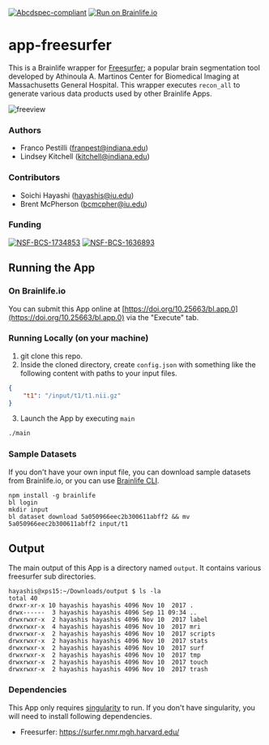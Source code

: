 [![Abcdspec-compliant](https://img.shields.io/badge/ABCD_Spec-v1.1-green.svg)](https://github.com/brain-life/abcd-spec)
[![Run on Brainlife.io](https://img.shields.io/badge/Brainlife-bl.app.1-blue.svg)](https://doi.org/10.25663/bl.app.0)

# app-freesurfer

This is a Brainlife wrapper for [Freesurfer](https://surfer.nmr.mgh.harvard.edu/); a popular brain segmentation tool developed by Athinoula A. Martinos Center for Biomedical Imaging at Massachusetts General Hospital. This wrapper executes `recon_all` to generate various data products used by other Brainlife Apps.

![freeview](https://medicine.uiowa.edu/mri/sites/medicine.uiowa.edu.mri/files/brain1.png)

### Authors
- Franco Pestilli (franpest@indiana.edu)
- Lindsey Kitchell (kitchell@indiana.edu)

### Contributors
- Soichi Hayashi (hayashis@iu.edu)
- Brent McPherson (bcmcpher@iu.edu)

### Funding 
[![NSF-BCS-1734853](https://img.shields.io/badge/NSF_BCS-1734853-blue.svg)](https://nsf.gov/awardsearch/showAward?AWD_ID=1734853)
[![NSF-BCS-1636893](https://img.shields.io/badge/NSF_BCS-1636893-blue.svg)](https://nsf.gov/awardsearch/showAward?AWD_ID=1636893)

## Running the App 

### On Brainlife.io

You can submit this App online at [https://doi.org/10.25663/bl.app.0](https://doi.org/10.25663/bl.app.0) via the "Execute" tab.

### Running Locally (on your machine)

1. git clone this repo.
2. Inside the cloned directory, create `config.json` with something like the following content with paths to your input files.

```json
{
    "t1": "/input/t1/t1.nii.gz"
}
```

3. Launch the App by executing `main`

```bash
./main
```

### Sample Datasets

If you don't have your own input file, you can download sample datasets from Brainlife.io, or you can use [Brainlife CLI](https://github.com/brain-life/cli).

```
npm install -g brainlife
bl login
mkdir input
bl dataset download 5a050966eec2b300611abff2 && mv 5a050966eec2b300611abff2 input/t1
```

## Output

The main output of this App is a directory named `output`. It contains various freesurfer sub directories.

```
hayashis@xps15:~/Downloads/output $ ls -la
total 40
drwxr-xr-x 10 hayashis hayashis 4096 Nov 10  2017 .
drwx------  3 hayashis hayashis 4096 Sep 11 09:34 ..
drwxrwxr-x  2 hayashis hayashis 4096 Nov 10  2017 label
drwxrwxr-x  4 hayashis hayashis 4096 Nov 10  2017 mri
drwxrwxr-x  2 hayashis hayashis 4096 Nov 10  2017 scripts
drwxrwxr-x  2 hayashis hayashis 4096 Nov 10  2017 stats
drwxrwxr-x  2 hayashis hayashis 4096 Nov 10  2017 surf
drwxrwxr-x  2 hayashis hayashis 4096 Nov 10  2017 tmp
drwxrwxr-x  2 hayashis hayashis 4096 Nov 10  2017 touch
drwxrwxr-x  2 hayashis hayashis 4096 Nov 10  2017 trash
```

### Dependencies

This App only requires [singularity](https://www.sylabs.io/singularity/) to run. If you don't have singularity, you will need to install following dependencies.  

  - Freesurfer: https://surfer.nmr.mgh.harvard.edu/
